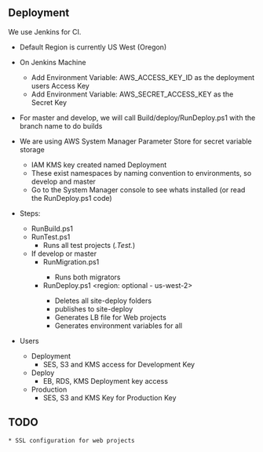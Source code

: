 ## Deployment

We use Jenkins for CI.

* Default Region is currently US West (Oregon)
* On Jenkins Machine
    * Add Environment Variable: AWS_ACCESS_KEY_ID as the deployment users Access Key
    * Add Environment Variable: AWS_SECRET_ACCESS_KEY as the Secret Key
* For master and develop, we will call Build/deploy/RunDeploy.ps1 with the branch name to do builds

* We are using AWS System Manager Parameter Store for secret variable storage
    * IAM KMS key created named Deployment
    * These exist namespaces by naming convention to environments, so develop and master
    * Go to the System Manager console to see whats installed (or read the RunDeploy.ps1 code)

* Steps:
    * RunBuild.ps1
    * RunTest.ps1
        * Runs all test projects  (*.Test.*)
    * If develop or master
        * RunMigration.ps1 <branch name>
            * Runs both migrators
        * RunDeploy.ps1 <branch name> <region: optional - us-west-2>
            * Deletes all site-deploy folders
            * publishes to site-deploy
            * Generates LB file for Web projects
            * Generates environment variables for all

* Users
    * Deployment
        * SES, S3 and KMS access for Development Key
    * Deploy
        * EB, RDS, KMS Deployment key access
    * Production
        * SES, S3 and KMS Key for Production Key

## TODO
    * SSL configuration for web projects
